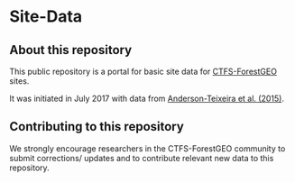 # Site-Data

## About this repository
This public repository is a portal for basic site data for [CTFS-ForestGEO](http://www.forestgeo.si.edu/) sites.

It was initiated in July 2017 with data from [Anderson-Teixeira et al. (2015)](http://onlinelibrary.wiley.com/doi/10.1111/gcb.12712/abstract). 

## Contributing to this repository
We strongly encourage researchers in the CTFS-ForestGEO community to submit corrections/ updates and to contribute relevant new data to this repository.
